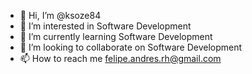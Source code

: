 - 👋 Hi, I’m @ksoze84
- 👀 I’m interested in Software Development
- 🌱 I’m currently learning Software Development
- 💞️ I’m looking to collaborate on Software Development
- 📫 How to reach me felipe.andres.rh@gmail.com

<!---
ksoze84/ksoze84 is a ✨ special ✨ repository because its `README.md` (this file) appears on your GitHub profile.
You can click the Preview link to take a look at your changes.
--->
